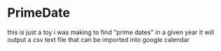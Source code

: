 # PrimeDate
this is just a toy i was making to find "prime dates" in a given year
it will output a csv text file that can be imported into google calendar
